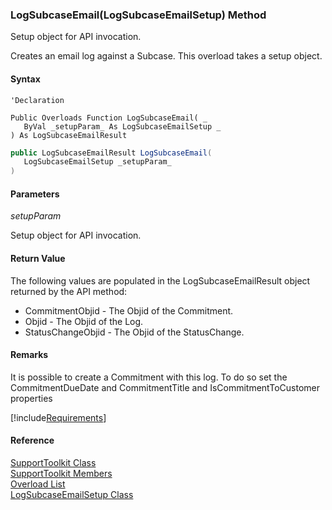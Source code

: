 ﻿### LogSubcaseEmail(LogSubcaseEmailSetup) Method

Setup object for API invocation.

Creates an email log against a Subcase. This overload takes a setup object.

#### Syntax

```vbnet
'Declaration

Public Overloads Function LogSubcaseEmail( _
   ByVal _setupParam_ As LogSubcaseEmailSetup _
) As LogSubcaseEmailResult
```

```csharp
public LogSubcaseEmailResult LogSubcaseEmail( 
   LogSubcaseEmailSetup _setupParam_
)
```

#### Parameters

_setupParam_

Setup object for API invocation.

#### Return Value

The following values are populated in the LogSubcaseEmailResult object returned by the API method:

*   CommitmentObjid \- The Objid of the Commitment.
*   Objid \- The Objid of the Log.
*   StatusChangeObjid \- The Objid of the StatusChange.

#### Remarks

It is possible to create a Commitment with this log. To do so set the CommitmentDueDate and CommitmentTitle and IsCommitmentToCustomer properties

[!include[Requirements](../partials/requirements.md)]

#### Reference

[SupportToolkit Class](FChoice.Toolkits.Clarify~FChoice.Toolkits.Clarify.Support.SupportToolkit.md)  
[SupportToolkit Members](FChoice.Toolkits.Clarify~FChoice.Toolkits.Clarify.Support.SupportToolkit_members.md)  
[Overload List](FChoice.Toolkits.Clarify~FChoice.Toolkits.Clarify.Support.SupportToolkit~LogSubcaseEmail.md)  
[LogSubcaseEmailSetup Class](FChoice.Toolkits.Clarify~FChoice.Toolkits.Clarify.Support.LogSubcaseEmailSetup.md)
